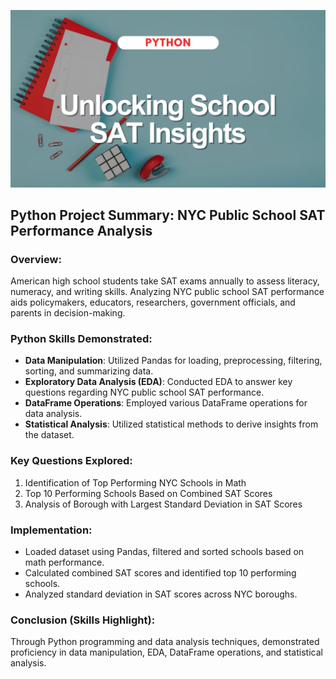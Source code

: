 ![ ](cover_SAT.png)
## Python Project Summary: NYC Public School SAT Performance Analysis

### Overview:
American high school students take SAT exams annually to assess literacy, numeracy, and writing skills. Analyzing NYC public school SAT performance aids policymakers, educators, researchers, government officials, and parents in decision-making.

### Python Skills Demonstrated:
- **Data Manipulation**: Utilized Pandas for loading, preprocessing, filtering, sorting, and summarizing data.
- **Exploratory Data Analysis (EDA)**: Conducted EDA to answer key questions regarding NYC public school SAT performance.
- **DataFrame Operations**: Employed various DataFrame operations for data analysis.
- **Statistical Analysis**: Utilized statistical methods to derive insights from the dataset.

### Key Questions Explored:
1. Identification of Top Performing NYC Schools in Math
2. Top 10 Performing Schools Based on Combined SAT Scores
3. Analysis of Borough with Largest Standard Deviation in SAT Scores

### Implementation:
- Loaded dataset using Pandas, filtered and sorted schools based on math performance.
- Calculated combined SAT scores and identified top 10 performing schools.
- Analyzed standard deviation in SAT scores across NYC boroughs.

### Conclusion (Skills Highlight):
Through Python programming and data analysis techniques, demonstrated proficiency in data manipulation, EDA, DataFrame operations, and statistical analysis.
